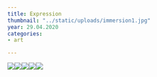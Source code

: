 ```yaml
---
title: Expression
thumbnail: "../static/uploads/immersion1.jpg"
year: 29.04.2020
categories:
- art

---
```

![](https://media.discordapp.net/attachments/672305339647000599/723537913002066000/dots1.gif)![](https://cdn.discordapp.com/attachments/672305339647000599/712356088544231454/ExpressionC.gif)![](https://cdn.discordapp.com/attachments/672305339647000599/711605633652097054/Connect.gif)![](https://cdn.discordapp.com/attachments/672305339647000599/711163870529585212/Matter.gif)![](https://cdn.discordapp.com/attachments/672305339647000599/710183134246862940/Flow.gif)
